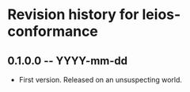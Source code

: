 # Revision history for leios-conformance

## 0.1.0.0 -- YYYY-mm-dd

* First version. Released on an unsuspecting world.
